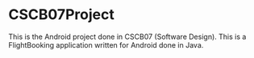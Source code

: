 # CSCB07Project
This is the Android project done in CSCB07 (Software Design). This is a FlightBooking application written for Android done in Java.
